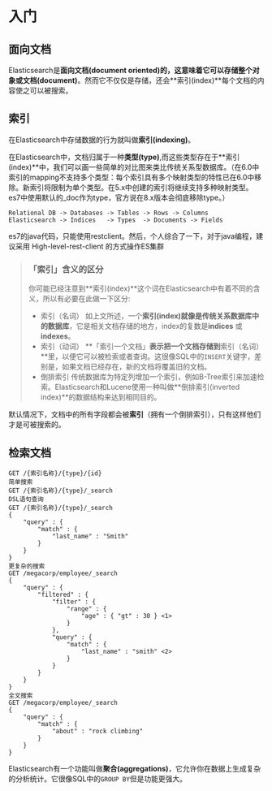 # 入门

## 面向文档

Elasticsearch是**面向文档(document oriented)**的，这意味着它可以存储整个对象或**文档(document)**。然而它不仅仅是存储，还会**索引(index)**每个文档的内容使之可以被搜索。

## 索引

在Elasticsearch中存储数据的行为就叫做**索引(indexing)**。

在Elasticsearch中，文档归属于一种**类型(type)**,而这些类型存在于**索引(index)**中，我们可以画一些简单的对比图来类比传统关系型数据库。（在6.0中索引的mapping不支持多个类型：每个索引具有多个映射类型的特性已在6.0中移除。新索引将限制为单个类型。在5.x中创建的索引将继续支持多种映射类型。es7中使用默认的_doc作为type，官方说在8.x版本会彻底移除type。）

```
Relational DB -> Databases -> Tables -> Rows -> Columns
Elasticsearch -> Indices   -> Types  -> Documents -> Fields
```

es7的java代码，只能使用restclient。然后，个人综合了一下，对于java编程，建议采用 High-level-rest-client 的方式操作ES集群

> ### 「索引」含义的区分
>
> 你可能已经注意到**索引(index)**这个词在Elasticsearch中有着不同的含义，所以有必要在此做一下区分:
>
> - 索引（名词） 如上文所述，一个**索引(index)**就像是传统关系数据库中的**数据库**，它是相关文档存储的地方，index的复数是**indices** 或**indexes**。
> - 索引（动词） **「索引一个文档」**表示把一个文档存储到**索引（名词）**里，以便它可以被检索或者查询。这很像SQL中的`INSERT`关键字，差别是，如果文档已经存在，新的文档将覆盖旧的文档。
> - 倒排索引 传统数据库为特定列增加一个索引，例如B-Tree索引来加速检索。Elasticsearch和Lucene使用一种叫做**倒排索引(inverted index)**的数据结构来达到相同目的。

默认情况下，文档中的所有字段都会被**索引**（拥有一个倒排索引），只有这样他们才是可被搜索的。

## 检索文档

```Jacscript
GET /{索引名称}/{type}/{id}
简单搜索
GET /{索引名称}/{type}/_search
DSL语句查询
GET /{索引名称}/{type}/_search
{
    "query" : {
        "match" : {
            "last_name" : "Smith"
        }
    }
}
更复杂的搜索
GET /megacorp/employee/_search
{
    "query" : {
        "filtered" : {
            "filter" : {
                "range" : {
                    "age" : { "gt" : 30 } <1>
                }
            },
            "query" : {
                "match" : {
                    "last_name" : "smith" <2>
                }
            }
        }
    }
}
全文搜索
GET /megacorp/employee/_search
{
    "query" : {
        "match" : {
            "about" : "rock climbing"
        }
    }
}
```

 Elasticsearch有一个功能叫做**聚合(aggregations)**，它允许你在数据上生成复杂的分析统计。它很像SQL中的`GROUP BY`但是功能更强大。